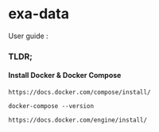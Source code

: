 # exa-data

User guide : 

### TLDR;

#### Install Docker & Docker Compose

    https://docs.docker.com/compose/install/
    
    docker-compose --version
    
    https://docs.docker.com/engine/install/
